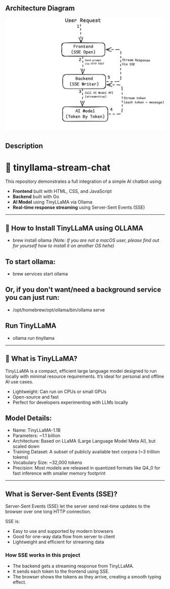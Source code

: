 ## Architecture Diagram

![alt text](https://github.com/dedihartono801/LlamaTalks/blob/master/simple-architecture-AI-BE.png)

## Description

# 🦙 tinyllama-stream-chat

This repository demonstrates a full integration of a simple AI chatbot using:

- **Frontend** built with HTML, CSS, and JavaScript
- **Backend** built with Go
- **AI Model** using TinyLLaMA via Ollama
- **Real-time response streaming** using Server-Sent Events (SSE)

---

## 🚀 How to Install TinyLLaMA using OLLAMA
- brew install ollama 
*(Note: If you are not a macOS user, please find out for yourself how to install it on another OS hehe)*
## To start ollama:
- brew services start ollama
## Or, if you don't want/need a background service you can just run:
- /opt/homebrew/opt/ollama/bin/ollama serve
## Run TinyLLaMA
- ollama run tinyllama

---

## 🦙 What is TinyLLaMA?

TinyLLaMA is a compact, efficient large language model designed to run locally with minimal resource requirements. It’s ideal for personal and offline AI use cases.

- Lightweight: Can run on CPUs or small GPUs
- Open-source and fast
- Perfect for developers experimenting with LLMs locally

## Model Details:
- Name: TinyLLaMA-1.1B
- Parameters: ~1.1 billion
- Architecture: Based on LLaMA (Large Language Model Meta AI), but scaled down
- Training Dataset: A subset of publicly available text corpora (~3 trillion tokens)
- Vocabulary Size: ~32,000 tokens
- Precision: Most models are released in quantized formats like Q4_0 for fast inference with smaller memory footprint

---

## What is Server-Sent Events (SSE)?

Server-Sent Events (SSE) let the server send real-time updates to the browser over one long HTTP connection.

SSE is:

- Easy to use and supported by modern browsers
- Good for one-way data flow from server to client
- Lightweight and efficient for streaming data

### How SSE works in this project

- The backend gets a streaming response from TinyLLaMA.
- It sends each token to the frontend using SSE.
- The browser shows the tokens as they arrive, creating a smooth typing effect.